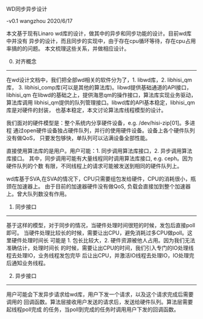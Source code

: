 WD同步异步设计

-v0.1 wangzhou 2020/6/17

本文基于现有Linaro wd库的设计，做其中的异步和同步功能的设计。目前wd库中并没有
异步的设计，而且同步的实现中，由于存在cpu循环等待，存在cpu占用率搞的的问题。
本文梳理这些关系，并做相应设计。

0. 对齐概念
-----------

 在wd设计文档中，我们把全部wd相关的软件分为了，1. libwd库，2. libhisi_qm库，
 3. libhisi_comp库(可以是其他的算法库)。libwd提供基础通道的API接口，libhisi_qm
 在libwd的基础之上，提供海思qm的操作接口，算法库实现业务驱动，算法库调用
 libhisi_qm提供的队列管理接口。libwd库的API基本稳定，libhisi_qm库是对硬件的封装，
 也基本稳定，本文讨论算法库线程模型的设计。

 我们面对的硬件模型是：整个系统内分享硬件设备，e.g. /dev/hisi-zip[01]。多进程
 通过open硬件设备独占硬件队列，并行的使用硬件设备。设备上各个硬件队列没有做QoS，
 只要发包够快，单队列可以沾满设备全部性能。

 直接使用算法库的是用户。用户可能：1. 同步调用算法库接口，2. 异步调用算法库接口。
 其中，同步调用可能有大量线程同时调用算法库接口, e.g. ceph。因为硬件队列的个数
 有限，不同线程上的请求可能被发送到相同的硬件队列上。

 wd库基于SVA,在SVA的情况下，CPU只需要组包发给硬件，CPU的消耗很小，瓶颈在加速器上。
 由于目前的加速器硬件没有做QoS, 负载会直接加到整个加速器上。曾大队列数没有作用。

1. 同步接口
-----------

 基于这样的模型，对于同步的情况，当硬件处理时间很短的时候，发包后直接poll即可。
 当硬件处理比较长的时候，需要让出CPU，避免消耗过多CPU做poll。这里硬件处理时间长
 可能是 1. 包长比较大，2. 硬件资源被他人占用。因为我们无法准确估计，处理时间长
 的时候，需要让出CPU的时间，我们引入专门的IO处理线程去处理IO，业务线程发包完毕
 后让出CPU，并激活IO线程去处理IO，IO处理完后通知业务线程。

2. 异步接口
-----------

 用户可能会下发异步请求给wd库，用户下发一个请求，以及这个请求完成后需要调用的
 回调函数。算法层接收用户发送的请求后，发送给硬件队列。算法层需要起线程poll完成
 的任务，当poll到完成的任务时调用用户下发的回调函数。
